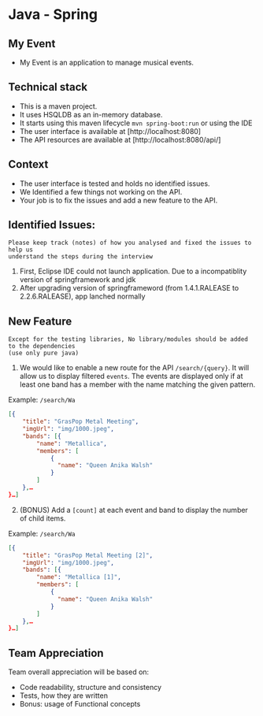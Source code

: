 # Java - Spring

## My Event

* My Event is an application to manage musical events.


## Technical stack

* This is a maven project.
* It uses HSQLDB as an in-memory database.
* It starts using this maven lifecycle ```mvn spring-boot:run``` or using the IDE
* The user interface is available at [http://localhost:8080]
* The API resources are available at [http://localhost:8080/api/] 

## Context

* The user interface is tested and holds no identified issues. 
* We Identified a few things not working on the API.
* Your job is to fix the issues and add a new feature to the API.

## Identified Issues:

```
Please keep track (notes) of how you analysed and fixed the issues to help us 
understand the steps during the interview
```
1. First, Eclipse IDE could not launch application. Due to a incompatiblity version of springframework and jdk
2. After upgrading version of springframeword (from 1.4.1.RALEASE to 2.2.6.RALEASE), app lanched normally

## New Feature
```
Except for the testing libraries, No library/modules should be added to the dependencies
(use only pure java)
```

1. We would like to enable a new route for the API `/search/{query}`. It will allow us
to display filtered `events`.
The events are displayed only if at least one band has a member with the name matching the given
pattern.

Example: `/search/Wa`
```json
[{
    "title": "GrasPop Metal Meeting",
    "imgUrl": "img/1000.jpeg",
    "bands": [{
        "name": "Metallica",
        "members": [
            {
              "name": "Queen Anika Walsh"
            }
        ]
    },…
}…]
```

2. (BONUS) Add a `[count]` at each event and band 
to display the number of child items.

Example: `/search/Wa`
```json
[{
    "title": "GrasPop Metal Meeting [2]",
    "imgUrl": "img/1000.jpeg",
    "bands": [{
        "name": "Metallica [1]",
        "members": [
            {
              "name": "Queen Anika Walsh"
            }
        ]
    },…
}…]
```

## Team Appreciation

Team overall appreciation will be based on:
- Code readability, structure and consistency
- Tests, how they are written
- Bonus: usage of Functional concepts
